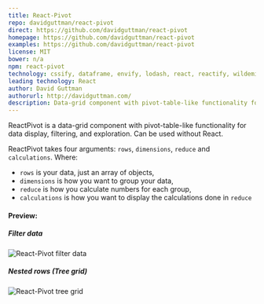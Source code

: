 ```yaml
---
title: React-Pivot
repo: davidguttman/react-pivot
direct: https://github.com/davidguttman/react-pivot
homepage: https://github.com/davidguttman/react-pivot
examples: https://github.com/davidguttman/react-pivot
license: MIT
bower: n/a
npm: react-pivot
technology: cssify, dataframe, envify, lodash, react, reactify, wildemitter, xtend
leading technology: React
author: David Guttman
authorurl: http://davidguttman.com/
description: Data-grid component with pivot-table-like functionality for data display, filtering, and exploration. Can be used without React.
---
```


ReactPivot is a data-grid component with pivot-table-like functionality for data display, filtering, and exploration. Can be used without React.

ReactPivot takes four arguments: `rows`, `dimensions`, `reduce` and `calculations`. Where:

* `rows` is your data, just an array of objects,
* `dimensions` is how you want to group your data,
* `reduce` is how you calculate numbers for each group,
* `calculations` is how you want to display the calculations done in `reduce`

#### Preview:

##### Filter data
![React-Pivot filter data](/images/libraries/react-pivot/react-pivot-filtering-solo-cell-filter-example.png "React-Pivot filter data")

##### Nested rows (Tree grid)
![React-Pivot tree grid](/images/libraries/react-pivot/react-pivot-tree-table-example.png "React-Pivot tree grid")
